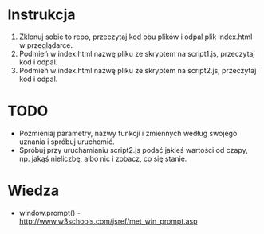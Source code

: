 # Instrukcja
1. Zklonuj sobie to repo, przeczytaj kod obu plików i odpal plik index.html w przeglądarce.
2. Podmień w index.html nazwę pliku ze skryptem na script1.js, przeczytaj kod i odpal.
3. Podmień w index.html nazwę pliku ze skryptem na script2.js, przeczytaj kod i odpal.

# TODO
* Pozmieniaj parametry, nazwy funkcji i zmiennych według swojego uznania i spróbuj uruchomić.
* Spróbuj przy uruchamianiu script2.js podać jakieś wartości od czapy, np. jakąś nieliczbę, albo nic i zobacz, co się stanie.

# Wiedza
* window.prompt() - http://www.w3schools.com/jsref/met_win_prompt.asp
